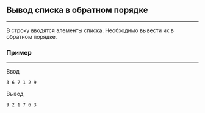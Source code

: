 ## Вывод списка в обратном порядке
---
В строку вводятся элементы списка. Необходимо вывести их в обратном порядке.
### Пример
---
Ввод
```
3 6 7 1 2 9
```
Вывод
```
9 2 1 7 6 3
```